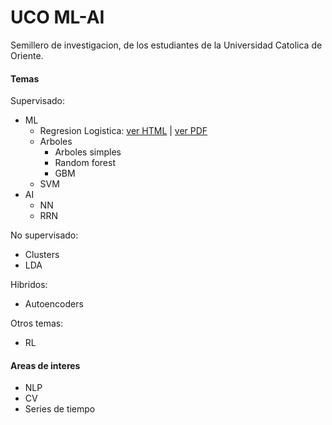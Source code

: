 # UCO ML-AI
Semillero de investigacion, de los estudiantes de la Universidad Catolica de Oriente.
#### Temas
Supervisado:
  * ML
    * Regresion Logistica: [ver HTML](https://jdramirez.github.io/UCO_ML_AI/logistic_regression_by_hand.html) | [ver PDF](https://jdramirez.github.io/UCO_ML_AI/logistic_regression_by_hand.pdf)
    * Arboles
      * Arboles simples
      * Random forest 
      * GBM
    * SVM
  * AI
    * NN
    * RRN
    
No supervisado:
  * Clusters
  * LDA

Hibridos:
  * Autoencoders
  
Otros temas:
  * RL
  
#### Areas de interes
  * NLP
  * CV
  * Series de tiempo
  
